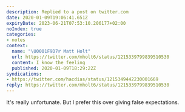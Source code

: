 ```yaml
---
description: Replied to a post on twitter.com
date: 2020-01-09T19:06:41.651Z
expiryDate: 2023-06-21T07:53:10.206177+02:00
noIndex: true
categories:
- notes
context:
  name: "\U0001F9D7‍♂️ Matt Holt"
  url: https://twitter.com/mholt6/status/1215339799839510530
  content: I know the feeling
  published: 2020-01-09T18:29:22Z
syndications:
- https://twitter.com/hacdias/status/1215349442230001669
reply: https://twitter.com/mholt6/status/1215339799839510530
---
```


It's really unfortunate. But I prefer this over giving false expectations.
